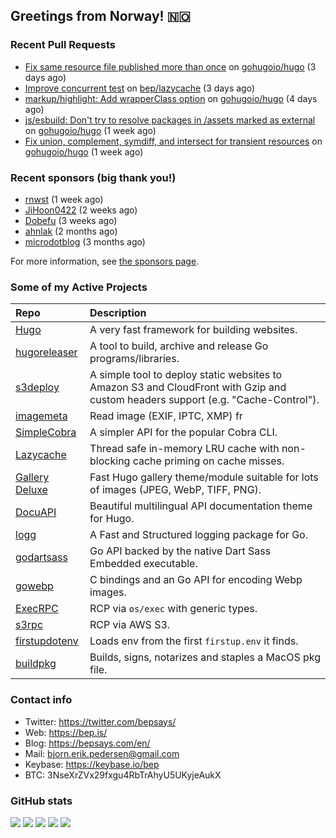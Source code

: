 ## Greetings from Norway! 🇳🇴

### Recent Pull Requests

- [Fix same resource file published more than once](https://github.com/gohugoio/hugo/pull/13195) on [gohugoio/hugo](https://github.com/gohugoio/hugo) (3 days ago)
- [Improve concurrent test](https://github.com/bep/lazycache/pull/12) on [bep/lazycache](https://github.com/bep/lazycache) (3 days ago)
- [markup/highlight: Add wrapperClass option](https://github.com/gohugoio/hugo/pull/13194) on [gohugoio/hugo](https://github.com/gohugoio/hugo) (4 days ago)
- [js/esbuild: Don&#39;t try to resolve packages in /assets marked as external](https://github.com/gohugoio/hugo/pull/13184) on [gohugoio/hugo](https://github.com/gohugoio/hugo) (1 week ago)
- [Fix union, complement, symdiff, and intersect for transient resources](https://github.com/gohugoio/hugo/pull/13182) on [gohugoio/hugo](https://github.com/gohugoio/hugo) (1 week ago)

### Recent sponsors (big thank you!)

- [rnwst](https://github.com/rnwst) (1 week ago)
- [JiHoon0422](https://github.com/JiHoon0422) (2 weeks ago)
- [Dobefu](https://github.com/Dobefu) (3 weeks ago)
- [ahnlak](https://github.com/ahnlak) (2 months ago)
- [microdotblog](https://github.com/microdotblog) (3 months ago)

For more information, see [the sponsors page](https://github.com/sponsors/bep/).

### Some of my Active Projects

| Repo  | Description |
| :---------------------------------------- | :------------------------------------------- |
| [Hugo](https://github.com/gohugoio/hugo)|A very fast framework for building websites. |
| [hugoreleaser](https://github.com/gohugoio/hugoreleaser)| A tool to build, archive and release Go programs/libraries.  |
| [s3deploy](https://github.com/bep/s3deploy)| A simple tool to deploy static websites to Amazon S3 and CloudFront with Gzip and custom headers support (e.g. "Cache-Control").|
| [imagemeta](https://github.com/bep/imagemeta)| Read image (EXIF, IPTC, XMP) fr|
| [SimpleCobra](https://github.com/bep/simplecobra)|A simpler API for the popular Cobra CLI.|
| [Lazycache](https://github.com/bep/lazycache)| Thread safe in-memory LRU cache with non-blocking cache priming on cache misses.  |
| [Gallery Deluxe](https://github.com/bep/gallerydeluxe)|Fast Hugo gallery theme/module suitable for lots of images (JPEG, WebP, TIFF, PNG).|
| [DocuAPI](https://github.com/bep/docuapi)| Beautiful multilingual API documentation theme for Hugo.  |
| [logg](https://github.com/bep/logg)| A Fast and Structured logging package for Go.  |
| [godartsass](https://github.com/bep/godartsass)| Go API backed by the native Dart Sass Embedded executable. |
| [gowebp](https://github.com/bep/gowebp)|C bindings and an Go API for encoding Webp images. |
| [ExecRPC](https://github.com/bep/execrpc)|RCP via `os/exec` with generic types.  |
| [s3rpc](https://github.com/bep/s3rpc)|RCP via AWS S3.|
| [firstupdotenv](https://github.com/bep/firstupdotenv)|Loads env from the first `firstup.env` it finds. |
| [buildpkg](https://github.com/bep/buildpkg)| Builds, signs, notarizes and staples a MacOS pkg file. |

### Contact info
- Twitter: https://twitter.com/bepsays/
- Web: https://bep.is/
- Blog: https://bepsays.com/en/
- Mail: bjorn.erik.pedersen@gmail.com
- Keybase: https://keybase.io/bep
- BTC: 3NseXrZVx29fxgu4RbTrAhyU5UKyjeAukX


### GitHub stats

![](https://github-profile-summary-cards.vercel.app/api/cards/profile-details?username=bep&theme=github)
![](https://github-profile-summary-cards.vercel.app/api/cards/repos-per-language?username=bep&theme=github)
![](https://github-profile-summary-cards.vercel.app/api/cards/most-commit-language?username=bep&theme=github)
![](https://github-profile-summary-cards.vercel.app/api/cards/stats?username=bep&theme=github)
![](https://github-profile-summary-cards.vercel.app/api/cards/productive-time?username=bep&theme=github)
